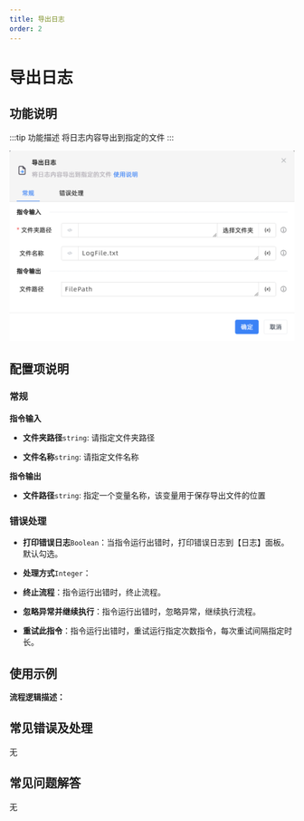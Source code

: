 ```yaml
---
title: 导出日志
order: 2
---
```


# 导出日志

## 功能说明

:::tip 功能描述
将日志内容导出到指定的文件
:::

![导出日志](../../../assets/导出日志_command.png)

## 配置项说明

### 常规

**指令输入**

- **文件夹路径**`string`: 请指定文件夹路径

- **文件名称**`string`: 请指定文件名称


**指令输出**

- **文件路径**`string`: 指定一个变量名称，该变量用于保存导出文件的位置

### 错误处理

- **打印错误日志**`Boolean`：当指令运行出错时，打印错误日志到【日志】面板。默认勾选。

- **处理方式**`Integer`：

 - **终止流程**：指令运行出错时，终止流程。

 - **忽略异常并继续执行**：指令运行出错时，忽略异常，继续执行流程。

 - **重试此指令**：指令运行出错时，重试运行指定次数指令，每次重试间隔指定时长。

## 使用示例

**流程逻辑描述：** 

## 常见错误及处理

无

## 常见问题解答

无

